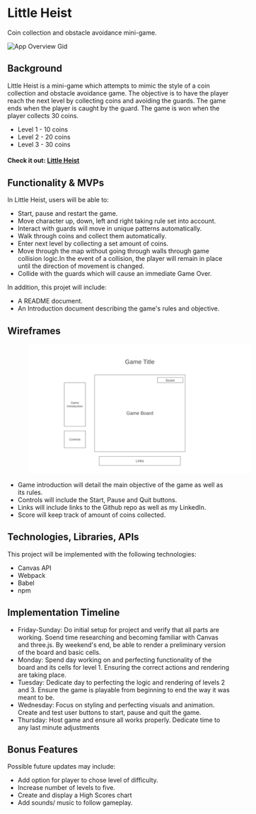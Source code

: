 # Little Heist
Coin collection and obstacle avoidance mini-game.

![App Overview Gid](https://media.giphy.com/media/YAs2TAr98EAAVLoEjQ/giphy.gif)

## Background
Little Heist is a mini-game which attempts to mimic the style of a coin collection and obstacle avoidance game. The objective is to have the player reach the next level by collecting coins and avoiding the guards. The game ends when the player is caught by the guard. The game is won when the player collects 30 coins. 
<ul>
  <li>Level 1 - 10 coins </li>
  <li>Level 2 - 20 coins</li>
  <li>Level 3 - 30 coins</li>
</ul>

#### Check it out: [Little Heist](https://elsicab.github.io/little-heist/)

## Functionality & MVPs</h3>
In Little Heist, users will be able to:
<ul>
  <li>Start, pause and restart the game.</li>
  <li>Move character up, down, left and right taking rule set into account.</li>
  <li>Interact with guards will move in  unique patterns automatically.</li>
  <li>Walk through coins and collect them automatically.</li>
  <li>Enter next level by collecting a set amount of coins.</li>
  <li>Move through the map without going through walls through game collision logic.In the event of a collision, the player will remain in place until the direction of movement is changed.</li>
  <li>Collide with the guards which will cause an immediate Game Over.</li>
</ul>
In addition, this projet will include: 
<ul>
  <li>A README document.</li>
  <li>An Introduction document describing the game's rules and objective.</li>
</ul>

## Wireframes 
<img src="Homepage-2x.png" style="margin-left: 10%; max-width: 500px;">
<ul>
  <li>Game introduction will detail the main objective of the game as well as its rules.  </li>
  <li>Controls will include the Start, Pause and Quit buttons.</li>
  <li>Links will include links to the Github repo as well as my LinkedIn. </li>
  <li>Score will keep track of amount of coins collected.</li>
</ul>

## Technologies, Libraries, APIs
This project will be implemented with the following technologies:
<ul>
  <li>Canvas API</li>
  <li>Webpack</li>
  <li>Babel</li>
  <li>npm</li>
</ul>

## Implementation Timeline
<ul>
  <li>Friday-Sunday: Do initial setup for project and verify that all parts are working. Soend time researching and becoming familiar with Canvas and three.js. By weekend's end, be able to render a preliminary version of the board and basic cells.</li>
  <li>Monday: Spend day working on and perfecting functionality of the board and its cells for level 1. Ensuring the correct actions and rendering are taking place.</li>
  <li>Tuesday: Dedicate day to perfecting the logic and rendering of levels 2 and 3. Ensure the game is playable from beginning to end the way it was meant to be.</li>
  <li>Wednesday: Focus on styling and perfecting visuals and animation. Create and test user buttons to start, pause and quit the game.</li>
  <li>Thursday: Host game and ensure all works properly. Dedicate time to any last minute adjustments</li>
</ul>

## Bonus Features
Possible future updates may include:
<ul>
  <li>Add option for player to chose level of difficulty.</li>
  <li>Increase number of levels to five.</li>
  <li>Create and display a High Scores chart</li>
  <li>Add sounds/ music to follow gameplay.</li>
</ul>
